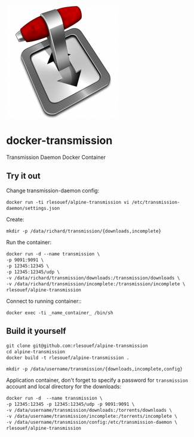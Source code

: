 [![logo](https://raw.githubusercontent.com/dperson/transmission/master/logo.png)](https://www.transmissionbt.com/)

docker-transmission
===================

Transmission Daemon Docker Container

Try it out
----------

Change transmission-daemon config:

    docker run -ti rlesouef/alpine-transmission vi /etc/transmission-daemon/settings.json

Create:

    mkdir -p /data/richard/transmission/{downloads,incomplete}

Run the container:

    docker run -d --name transmission \
    -p 9091:9091 \
    -p 12345:12345 \
    -p 12345:12345/udp \
    -v /data/richard/transmission/downloads:/transmission/downloads \
    -v /data/richard/transmission/incomplete:/transmission/incomplete \
    rlesouef/alpine-transmission

Connect to running container::

    docker exec -ti _name_container_ /bin/sh

Build it yourself
-----------------

    git clone git@github.com:rlesouef/alpine-transmission
    cd alpine-transmission
    docker build -t rlesouef/alpine-transmission .


```
mkdir -p /data/username/transmission/{downloads,incomplete,config}
```

Application container, don't forget to specify a password for `transmission` account and local directory for the downloads:

```
docker run -d  --name transmission \
-p 12345:12345 -p 12345:12345/udp -p 9091:9091 \
-v /data/username/transmission/downloads:/torrents/downloads \
-v /data/username/transmission/incomplete:/torrents/incomplete \
-v /data/username/transmission/config:/etc/transmission-daemon \
rlesouef/alpine-transmission

```
